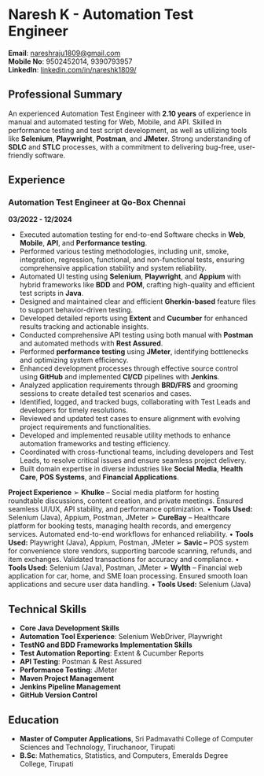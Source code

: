 # Naresh K - Automation Test Engineer

**Email**: nareshraju1809@gmail.com  
**Mobile No**: 9502452014, 9390793957  
**LinkedIn**: [linkedin.com/in/nareshk1809/](https://linkedin.com/in/nareshk1809/)

## Professional Summary

An experienced Automation Test Engineer with **2.10 years** of experience in manual and automated testing for Web, Mobile, and API. Skilled in performance testing and test script development, as well as utilizing tools like **Selenium**, **Playwright**, **Postman**, and **JMeter**. Strong understanding of **SDLC** and **STLC** processes, with a commitment to delivering bug-free, user-friendly software.

## Experience

### Automation Test Engineer at **Qo-Box Chennai**  
**03/2022 - 12/2024**

- Executed automation testing for end-to-end Software checks in **Web**, **Mobile**, **API**, and **Performance testing**.
- Performed various testing methodologies, including unit, smoke, integration, regression, functional, and non-functional tests, ensuring comprehensive application stability and system reliability.
- Automated UI testing using **Selenium**, **Playwright**, and **Appium** with hybrid frameworks like **BDD** and **POM**, crafting high-quality and efficient test scripts in **Java**.
- Designed and maintained clear and efficient **Gherkin-based** feature files to support behavior-driven testing.
- Developed detailed reports using **Extent** and **Cucumber** for enhanced results tracking and actionable insights.
- Conducted comprehensive API testing using both manual with **Postman** and automated methods with **Rest Assured**.
- Performed **performance testing** using **JMeter**, identifying bottlenecks and optimizing system efficiency.
- Enhanced development processes through effective source control using **GitHub** and implemented **CI/CD** pipelines with **Jenkins**.
- Analyzed application requirements through **BRD/FRS** and grooming sessions to create detailed test scenarios and cases.
- Identified, logged, and tracked bugs, collaborating with Test Leads and developers for timely resolutions.
- Reviewed and updated test cases to ensure alignment with evolving project requirements and functionalities.
- Developed and implemented reusable utility methods to enhance automation frameworks and testing efficiency.
- Coordinated with cross-functional teams, including developers and Test Leads, to resolve critical issues and ensure seamless project delivery.
- Built domain expertise in diverse industries like **Social Media**, **Health Care**, **POS Systems**, and **Financial Applications**.

**Project Experience**
➢ **Khulke** – Social media platform for hosting roundtable discussions, content creation, and private meetings. Ensured seamless
UI/UX, API stability, and performance optimization.
• **Tools Used:** Selenium (Java), Appium, Postman, JMeter
➢ **CureBay** – Healthcare platform for booking tests, managing health records, and emergency services. Automated end-to-end
workflows for enhanced reliability.
• **Tools Used:** Playwright (Java), Appium, Postman, JMeter
➢ **Savic –** POS system for convenience store vendors, supporting barcode scanning, refunds, and item exchanges. Validated
transactions for accuracy and compliance.
• **Tools Used:** Selenium (Java), Postman, JMeter
➢ **Wylth** – Financial web application for car, home, and SME loan processing. Ensured smooth loan applications and secure user
data handling.
• **Tools Used:** Selenium (Java)

## Technical Skills

- **Core Java Development Skills**
- **Automation Tool Experience**: Selenium WebDriver, Playwright
- **TestNG and BDD Frameworks Implementation Skills**
- **Test Automation Reporting**: Extent & Cucumber Reports
- **API Testing**: Postman & Rest Assured
- **Performance Testing**: JMeter
- **Maven Project Management**
- **Jenkins Pipeline Management**
- **GitHub Version Control**

## Education

- **Master of Computer Applications**, Sri Padmavathi College of Computer Sciences and Technology, Tiruchanoor, Tirupati
- **B.Sc**: Mathematics, Statistics, and Computers, Emeralds Degree College, Tirupati
